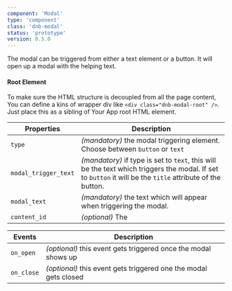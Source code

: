 ```yaml
---
component: 'Modal'
type: 'component'
class: 'dnb-modal'
status: 'prototype'
version: 0.5.0
---
```


The modal can be triggered from either a text element or a button. It will open up a modal with the helping text.

#### Root Element

To make sure the HTML structure is decoupled from all the page content, You can define a kins of wrapper div like `<div class="dnb-modal-root" />`. Just place this as a sibling of Your App root HTML element.

| Properties           | Description                                                                                                                                                |
| -------------------- | ---------------------------------------------------------------------------------------------------------------------------------------------------------- |
| `type`               | _(mandatory)_ the modal triggering element. Choose between `button` or `text`                                                                              |
| `modal_trigger_text` | _(mandatory)_ if type is set to `text`, this will be the text which triggers the modal. If set to `button` it will be the `title` attribute of the button. |
| `modal_text`         | _(mandatory)_ the text which will appear when triggering the modal.                                                                                        |
| `content_id`         | _(optional)_ The                                                                                                                                           |

| Events     | Description                                                      |
| ---------- | ---------------------------------------------------------------- |
| `on_open`  | _(optional)_ this event gets triggered once the modal shows up   |
| `on_close` | _(optional)_ this event gets triggered one the modal gets closed |
